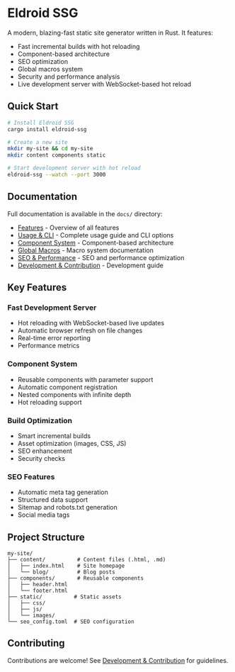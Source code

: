 # Eldroid SSG

A modern, blazing-fast static site generator written in Rust. It features:

- Fast incremental builds with hot reloading
- Component-based architecture
- SEO optimization
- Global macros system
- Security and performance analysis
- Live development server with WebSocket-based hot reload

## Quick Start

```bash
# Install Eldroid SSG
cargo install eldroid-ssg

# Create a new site
mkdir my-site && cd my-site
mkdir content components static

# Start development server with hot reload
eldroid-ssg --watch --port 3000
```

## Documentation

Full documentation is available in the `docs/` directory:

- [Features](docs/features.md) - Overview of all features
- [Usage & CLI](docs/usage.md) - Complete usage guide and CLI options
- [Component System](docs/components.md) - Component-based architecture
- [Global Macros](docs/macros.md) - Macro system documentation
- [SEO & Performance](docs/seo_performance.md) - SEO and performance optimization
- [Development & Contribution](docs/development.md) - Development guide

## Key Features

### Fast Development Server
- Hot reloading with WebSocket-based live updates
- Automatic browser refresh on file changes
- Real-time error reporting
- Performance metrics

### Component System
- Reusable components with parameter support
- Automatic component registration
- Nested components with infinite depth
- Hot reloading support

### Build Optimization
- Smart incremental builds
- Asset optimization (images, CSS, JS)
- SEO enhancement
- Security checks

### SEO Features
- Automatic meta tag generation
- Structured data support
- Sitemap and robots.txt generation
- Social media tags

## Project Structure

```
my-site/
├── content/          # Content files (.html, .md)
│   ├── index.html    # Site homepage
│   └── blog/         # Blog posts
├── components/       # Reusable components
│   ├── header.html
│   └── footer.html
├── static/          # Static assets
│   ├── css/
│   ├── js/
│   └── images/
└── seo_config.toml  # SEO configuration
```

## Contributing

Contributions are welcome! See [Development & Contribution](docs/development.md) for guidelines.